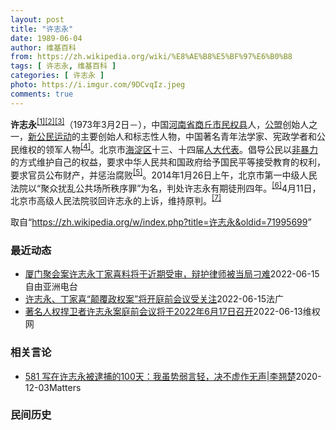```yaml
---
layout: post
title: "许志永"
date: 1989-06-04
author: 维基百科
from: https://zh.wikipedia.org/wiki/%E8%AE%B8%E5%BF%97%E6%B0%B8
tags: [ 许志永, 维基百科 ]
categories: [ 许志永 ]
photo: https://i.imgur.com/9DCvqIz.jpeg
comments: true
---
```

<div class="mw-parser-output">
<p><b>许志永</b><sup id="cite_ref-1" class="reference"><a href="#cite_note-1">[1]</a></sup><sup id="cite_ref-2" class="reference"><a href="#cite_note-2">[2]</a></sup><sup id="cite_ref-3" class="reference"><a href="#cite_note-3">[3]</a></sup>（1973年3月2日<span class="useeditintro" title="Template:BLP editintro">－</span>），中国<a href="/wiki/%E6%B2%B3%E5%8D%97%E7%9C%81" title="河南省">河南省</a><a href="/wiki/%E5%95%86%E4%B8%98%E5%B8%82" title="商丘市">商丘市</a><a href="/wiki/%E6%B0%91%E6%9D%83%E5%8E%BF" title="民权县">民权县</a>人，<a href="/wiki/%E5%85%AC%E7%9B%9F" title="公盟">公盟</a>创始人之一，<a href="/wiki/%E6%96%B0%E5%85%AC%E6%B0%91%E8%BF%90%E5%8A%A8" title="新公民运动">新公民运动</a>的主要创始人和标志性人物，中国著名青年法学家、宪政学者和公民维权的领军人物<sup id="cite_ref-VOA0806_4-0" class="reference"><a href="#cite_note-VOA0806-4">[4]</a></sup>。北京市<a href="/wiki/%E6%B5%B7%E6%B7%80%E5%8C%BA" title="海淀区">海淀区</a>十三、十四届<a href="/wiki/%E4%BA%BA%E5%A4%A7%E4%BB%A3%E8%A1%A8" class="mw-redirect" title="人大代表">人大代表</a>。倡导公民以<a href="/wiki/%E9%9D%9E%E6%9A%B4%E5%8A%9B" title="非暴力">非暴力</a>的方式维护自己的权益，要求中华人民共和国政府给予国民平等接受教育的权利，要求官员公布财产，并惩治腐败<sup id="cite_ref-5" class="reference"><a href="#cite_note-5">[5]</a></sup>。2014年1月26日上午，北京市第一中级人民法院以“聚众扰乱公共场所秩序罪”为名，判处许志永有期徒刑四年。<sup id="cite_ref-bpx_6-0" class="reference"><a href="#cite_note-bpx-6">[6]</a></sup>4月11日，北京市高级人民法院驳回许志永的上诉，维持原判。<sup id="cite_ref-app_7-0" class="reference"><a href="#cite_note-app-7">[7]</a></sup>
</p>
</div><noscript><img src="//zh.wikipedia.org/wiki/Special:CentralAutoLogin/start?type=1x1" alt="" title="" width="1" height="1" style="border: none; position: absolute;"></noscript>
<div class="printfooter">取自“<a dir="ltr" href="https://zh.wikipedia.org/w/index.php?title=许志永&amp;oldid=71995699">https://zh.wikipedia.org/w/index.php?title=许志永&amp;oldid=71995699</a>”</div><div id="recent-news"><h3>最近动态</h3><ul><li><a href="https://nodebe4.github.io/waimei/2022-06-15/%E5%8E%A6%E9%97%A8%E8%81%9A%E4%BC%9A%E6%A1%88%E8%AE%B8%E5%BF%97%E6%B0%B8%E4%B8%81%E5%AE%B6%E5%96%9C%E6%96%99%E5%B0%86%E4%BA%8E%E8%BF%91%E6%9C%9F%E5%8F%97%E5%AE%A1-%E8%BE%A9%E6%8A%A4%E5%BE%8B%E5%B8%88%E8%A2%AB%E5%BD%93%E5%B1%80%E5%88%81%E9%9A%BE" title="厦门聚会案许志永丁家喜料将于近期受审，辩护律师被当局刁难—— 中国“新公民运动”发起人许志永和维权律师丁家喜涉嫌颠覆国家政权案，山东法院将分别于本月17日和20日举行庭前会议。有法律界人士相信，...">厦门聚会案许志永丁家喜料将于近期受审，辩护律师被当局刁难</a><time>2022-06-15</time><a class="tag">自由亚洲电台</a></li>
<li><a href="https://nodebe4.github.io/waimei/2022-06-15/%E8%AE%B8%E5%BF%97%E6%B0%B8-%E4%B8%81%E5%AE%B6%E5%96%9C-%E9%A2%A0%E8%A6%86%E6%94%BF%E6%9D%83%E6%A1%88-%E5%B0%86%E5%BC%80%E5%BA%AD%E5%89%8D%E4%BC%9A%E8%AE%AE%E5%8F%97%E5%85%B3%E6%B3%A8" title="许志永、丁家喜“颠覆政权案”将开庭前会议受关注—— 15/06/2022 - 16:19 中国著名维权人士许志永曾因推动官员财产公开而入狱，2年前更遭指控颠覆国家政权遭中国警方带走，负责审理此案...">许志永、丁家喜“颠覆政权案”将开庭前会议受关注</a><time>2022-06-15</time><a class="tag">法广</a></li>
<li><a href="https://nodebe4.github.io/waimei/2022-06-13/%E8%91%97%E5%90%8D%E4%BA%BA%E6%9D%83%E6%8D%8D%E5%8D%AB%E8%80%85%E8%AE%B8%E5%BF%97%E6%B0%B8%E6%A1%88%E5%BA%AD%E5%89%8D%E4%BC%9A%E8%AE%AE%E5%B0%86%E4%BA%8E2022%E5%B9%B46%E6%9C%8817%E6%97%A5%E5%8F%AC%E5%BC%80" title="著名人权捍卫者许志永案庭前会议将于2022年6月17日召开—— （维权网信息中心报道）2022年6月14日，本网获悉：著名人权捍卫者许志永案庭前会议将于2022年6月17日召开。同案的丁家喜律师...">著名人权捍卫者许志永案庭前会议将于2022年6月17日召开</a><time>2022-06-13</time><a class="tag">维权网</a></li>
</ul></div><div id="open-opinion"><h3>相关言论</h3><ul><li><a href="https://nodebe4.github.io/opinion/2020-12-03/581-%E5%86%99%E5%9C%A8%E8%AE%B8%E5%BF%97%E6%B0%B8%E8%A2%AB%E9%80%AE%E6%8D%95%E7%9A%84100%E5%A4%A9-%E6%88%91%E8%99%BD%E5%8A%BF%E5%BC%B1%E8%A8%80%E8%BD%BB-%E5%86%B3%E4%B8%8D%E8%99%9A%E4%BD%9C%E6%97%A0%E5%A3%B0-%E6%9D%8E%E7%BF%98%E6%A5%9A/" title="野兽爱智慧">581 写在许志永被逮捕的100天：我虽势弱言轻，决不虚作无声|李翘楚</a><time>2020-12-03</time><a class="tag">Matters</a></li>
</ul></div><div id="mjls-record"><h3>民间历史</h3><ul></ul></div>